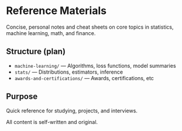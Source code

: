 # Reference Materials

Concise, personal notes and cheat sheets on core topics in statistics, machine learning, math, and finance.

## Structure (plan)

- `machine-learning/` — Algorithms, loss functions, model summaries
- `stats/` — Distributions, estimators, inference
- `awards-and-certifications/` — Awards, certifications, etc

## Purpose

Quick reference for studying, projects, and interviews.

All content is self-written and original.
